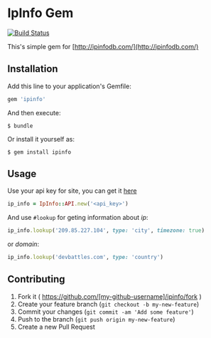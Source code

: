 # IpInfo Gem

[![Build Status](https://travis-ci.org/max-si-m/ipinfo.svg?branch=master)](https://travis-ci.org/max-si-m/ipinfo)

This's simple gem for [http://ipinfodb.com/](http://ipinfodb.com/)

## Installation

Add this line to your application's Gemfile:

```ruby
gem 'ipinfo'
```

And then execute:

    $ bundle

Or install it yourself as:

    $ gem install ipinfo

## Usage
Use your api key for site, you can get it [here](http://ipinfodb.com/account.php)

```ruby
ip_info = IpInfo::API.new('<api_key>')   
```
And use `#lookup` for geting information about *ip*:

```ruby
ip_info.lookup('209.85.227.104', type: 'city', timezone: true)
```
or *domain*:

```ruby
ip_info.lookup('devbattles.com', type: 'country')
```


## Contributing

1. Fork it ( https://github.com/[my-github-username]/ipinfo/fork )
2. Create your feature branch (`git checkout -b my-new-feature`)
3. Commit your changes (`git commit -am 'Add some feature'`)
4. Push to the branch (`git push origin my-new-feature`)
5. Create a new Pull Request

